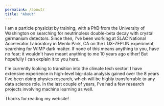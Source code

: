 ```yaml
---
permalink: /about/
title: "About"
---
```


I am a particle physicist by training, with a PhD from the University of Washington on searching for neutrinoless double-beta decay with crystal germanium detectors. Since then, I've been working at SLAC National Accelerator Laboratory in Menlo Park, CA on the LUX-ZEPLIN experiment, searching for WIMP dark matter. If none of this means anything to you, have no fear; it wouldn't have meant anything to me 10 years ago either! But hopefully I can explain it to you here.

I'm currently looking to transition into the climate tech sector. I have extensive experience in high-level big-data analysis gained over the 8 years I've been doing physics research, which will be highly transferrable to any data science role. In the last couple of years, I've had a few research projects involving machine learning as well.

Thanks for reading my website!